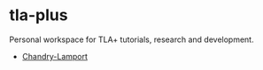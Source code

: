 # tla-plus

Personal workspace for TLA+ tutorials, research and development.

- [Chandry-Lamport](/distributed-algorithms/3.1%20Chandy-Lamport/)
